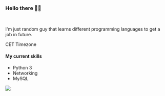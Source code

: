 ### Hello there 👋🗿
<br>
<p>I'm just random guy that learns different
programming languages to get a job in future.</p>
CET Timezone
<br>
<h4>My current skills</h4>
<ul>
 <li>Python 3</li>
 <li>Networking</li>
 <li>MySQL</li>
</ul>
<img align="center" src="https://i.ibb.co/kSy0R4q/image197.png"/>

